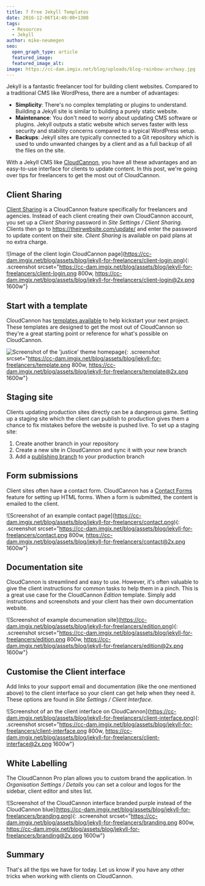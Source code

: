 ```yaml
---
title: 7 Free Jekyll Templates
date: 2016-12-06T14:49:00+1300
tags:
  - Resources
  - Jekyll
author: mike-neumegen
seo:
  open_graph_type: article
  featured_image:
  featured_image_alt:
image: https://cc-dam.imgix.net/blog/uploads/blog-rainbow-archway.jpg
---
```

Jekyll is a fantastic freelancer tool for building client websites. Compared to a traditional CMS like WordPress, there are a number of advantages:

* **Simplicity**\: There's no complex templating or plugins to understand. Building a Jekyll site is similar to building a purely static website.
* **Maintenance**\: You don't need to worry about updating CMS software or plugins. Jekyll outputs a static website which serves faster with less security and stability concerns compared to a typical WordPress setup.
* **Backups**\: Jekyll sites are typically connected to a Git repository which is used to undo unwanted changes by a client and as a full backup of all the files on the site.

With a Jekyll CMS like [CloudCannon](https://cloudcannon.com), you have all these advantages and an easy-to-use interface for clients to update content. In this post, we're going over tips for freelancers to get the most out of CloudCannon.

## Client Sharing

[Client Sharing](https://docs.cloudcannon.com/sharing/client-sharing/) is a CloudCannon feature specifically for freelancers and agencies. Instead of each client creating their own CloudCannon account, you set up a *Client Sharing* password in *Site Settings / Client Sharing.* Clients then go to https://theirwebsite.com/update/ and enter the password to update content on their site. *Client Sharing* is available on paid plans at no extra charge.

\!\[Image of the client login CloudCannon page](https://cc-dam.imgix.net/blog/assets/blog/jekyll-for-freelancers/client-login.png)\{: .screenshot srcset="https://cc-dam.imgix.net/blog/assets/blog/jekyll-for-freelancers/client-login.png 800w, https://cc-dam.imgix.net/blog/assets/blog/jekyll-for-freelancers/client-login@2x.png 1600w"\}

## Start with a template

CloudCannon has [templates available](https://learn.cloudcannon.com/jekyll-templates/) to help kickstart your next project. These templates are designed to get the most out of CloudCannon so they're a great starting point or reference for what's possible on CloudCannon.

![Screenshot of the 'justice' theme homepage](https://cc-dam.imgix.net/blog/assets/blog/jekyll-for-freelancers/template.png){: .screenshot srcset="https://cc-dam.imgix.net/blog/assets/blog/jekyll-for-freelancers/template.png 800w, https://cc-dam.imgix.net/blog/assets/blog/jekyll-for-freelancers/template@2x.png 1600w"}

## Staging site

Clients updating production sites directly can be a dangerous game. Setting up a staging site which the client can publish to production gives them a chance to fix mistakes before the website is pushed live. To set up a staging site:

1. Create another branch in your repository
2. Create a new site in CloudCannon and sync it with your new branch
3. Add a [publishing branch](https://docs.cloudcannon.com/syncing/publishing/) to your production branch

## Form submissions

Client sites often have a contact form. CloudCannon has a [Contact Forms](https://docs.cloudcannon.com/hosting/contact-forms/) feature for setting up HTML forms. When a form is submitted, the content is emailed to the client.

\!\[Screenshot of an example contact page](https://cc-dam.imgix.net/blog/assets/blog/jekyll-for-freelancers/contact.png)\{: .screenshot srcset="https://cc-dam.imgix.net/blog/assets/blog/jekyll-for-freelancers/contact.png 800w, https://cc-dam.imgix.net/blog/assets/blog/jekyll-for-freelancers/contact@2x.png 1600w"\}

## Documentation site

CloudCannon is streamlined and easy to use. However, it's often valuable to give the client instructions for common tasks to help them in a pinch. This is a great use case for the CloudCannon *Edition* template. Simply add instructions and screenshots and your client has their own documentation website.

\!\[Screenshot of example documenation site](https://cc-dam.imgix.net/blog/assets/blog/jekyll-for-freelancers/edition.png)\{: .screenshot srcset="https://cc-dam.imgix.net/blog/assets/blog/jekyll-for-freelancers/edition.png 800w, https://cc-dam.imgix.net/blog/assets/blog/jekyll-for-freelancers/edition@2x.png 1600w"\}

## Customise the Client interface

Add links to your support email and documentation (like the one mentioned above) to the client interface so your client can get help when they need it. These options are found in *Site Settings / Client Interface*.

\!\[Screenshot of an the client interface on CloudCannon](https://cc-dam.imgix.net/blog/assets/blog/jekyll-for-freelancers/client-interface.png)\{: .screenshot srcset="https://cc-dam.imgix.net/blog/assets/blog/jekyll-for-freelancers/client-interface.png 800w, https://cc-dam.imgix.net/blog/assets/blog/jekyll-for-freelancers/client-interface@2x.png 1600w"\}

## White Labelling

The CloudCannon Pro plan allows you to custom brand the application. In *Organisation Settings / Details* you can set a colour and logos for the sidebar, client editor and sites list.

\!\[Screenshot of the CloudCannon interface branded purple instead of the CloudCannon blue](https://cc-dam.imgix.net/blog/assets/blog/jekyll-for-freelancers/branding.png)\{: .screenshot srcset="https://cc-dam.imgix.net/blog/assets/blog/jekyll-for-freelancers/branding.png 800w, https://cc-dam.imgix.net/blog/assets/blog/jekyll-for-freelancers/branding@2x.png 1600w"\}

## Summary

That's all the tips we have for today. Let us know if you have any other tricks when working with clients on CloudCannon.
